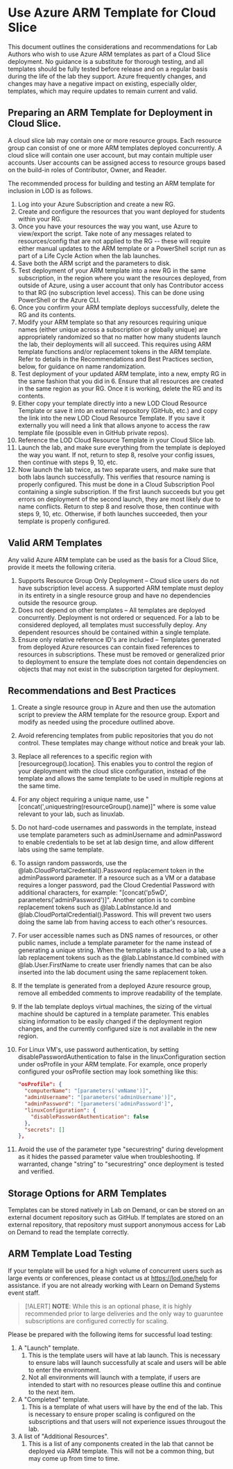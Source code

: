 # Use Azure ARM Template for Cloud Slice

This document outlines the considerations and recommendations for Lab Authors who wish to use Azure ARM templates as part of a Cloud Slice deployment. No guidance is a substitute for thorough testing, and all templates should be fully tested before release and on a regular basis during the life of the lab they support. Azure frequently changes, and changes may have a negative impact on existing, especially older, templates, which may require updates to remain current and valid.

## Preparing an ARM Template for Deployment in Cloud Slice.

A cloud slice lab may contain one or more resource groups. Each resource group can consist of one or more ARM templates deployed concurrently. A cloud slice will contain one user account, but may contain multiple user accounts. User accounts can be assigned access to resource groups based on the build-in roles of Contributor, Owner, and Reader.

The recommended process for building and testing an ARM template for inclusion in LOD is as follows.

1. Log into your Azure Subscription and create a new RG.
1. Create and configure the resources that you want deployed for students within your RG.
1. Once you have your resources the way you want, use Azure to view/export the script. Take note of any messages related to resources/config that are not applied to the RG -- these will require either manual updates to the ARM template or a PowerShell script run as part of a Life Cycle Action when the lab launches.
1. Save both the ARM script and the parameters to disk.
1. Test deployment of your ARM template into a new RG in the same subscription, in the region where you want the resources deployed, from outside of Azure, using a user account that only has Contributor access to that RG (no subscription level access). This can be done using PowerShell or the Azure CLI.
1. Once you confirm your ARM template deploys successfully, delete the RG and its contents.
1. Modify your ARM template so that any resources requiring unique names (either unique across a subscription or globally unique) are appropriately randomized so that no matter how many students launch the lab, their deployments will all succeed. This requires using ARM template functions and/or replacement tokens in the ARM template. Refer to details in the Recommendations and Best Practices section, below, for guidance on name randomization.
1. Test deployment of your updated ARM template, into a new, empty RG in the same fashion that you did in 6. Ensure that all resources are created in the same region as your RG. Once it is working, delete the RG and its contents.
1. Either copy your template directly into a new LOD Cloud Resource Template or save it into an external repository (GitHub, etc.) and copy the link into the new LOD Cloud Resource Template. If you save it externally you will need a link that allows anyone to access the raw template file (possible even in GitHub private repos).
1. Reference the LOD Cloud Resource Template in your Cloud Slice lab.
1. Launch the lab, and make sure everything from the template is deployed the way you want. If not, return to step 8, resolve your config issues, then continue with steps 9, 10, etc.
1. Now launch the lab twice, as two separate users, and make sure that both labs launch successfully. This verifies that resource naming is properly configured. This must be done in a Cloud Subscription Pool containing a single subscription. If the first launch succeeds but you get errors on deployment of the second launch, they are most likely due to name conflicts. Return to step 8 and resolve those, then continue with steps 9, 10, etc. Otherwise, if both launches succeeded, then your template is properly configured.

## Valid ARM Templates

Any valid Azure ARM template can be used as the basis for a Cloud Slice, provide it meets the following criteria.

1. Supports Resource Group Only Deployment – Cloud slice users do not have subscription level access. A supported ARM template must deploy in its entirety in a single resource group and have no dependencies outside the resource group.
1. Does not depend on other templates – All templates are deployed concurrently. Deployment is not ordered or sequenced. For a lab to be considered deployed, all templates must successfully deploy. Any dependent resources should be contained within a single template.
1. Ensure only relative reference ID's are included – Templates generated from deployed Azure resources can contain fixed references to resources in subscriptions. These must be removed or generalized prior to deployment to ensure the template does not contain dependencies on objects that may not exist in the subscription targeted for deployment.

## Recommendations and Best Practices

1. Create a single resource group in Azure and then use the automation script to preview the ARM template for the resource group. Export and modify as needed using the procedure outlined above.
1. Avoid referencing templates from public repositories that you do not control. These templates may change without notice and break your lab.
1. Replace all references to a specific region with [resourcegroup().location]. This enables you to control the region of your deployment with the cloud slice configuration, instead of the template and allows the same template to be used in multiple regions at the same time.
1. For any object requiring a unique name, use "[concat('<string>,uniquestring(resourceGroup().name)]" where <string> is some value relevant to your lab, such as linuxlab.
1. Do not hard-code usernames and passwords in the template, instead use template parameters such as adminUsername and adminPassword to enable credentials to be set at lab design time, and allow different labs using the same template.
1. To assign random passwords, use the &commat;lab.CloudPortalCredential().Password replacement token in the adminPassword parameter. If a resource such as a VM or a database requires a longer password, pad the Cloud Credential Password with additional characters, for example: "[concat('p5wD', parameters('adminPassword')]". Another option is to combine replacement tokens such as &commat;lab.LabInstance.Id and &commat;lab.CloudPortalCredential().Password. This will prevent two users doing the same lab from having access to each other's resources.
1. For user accessible names such as DNS names of resources, or other public names, include a template parameter for the name instead of generating a unique string. When the template is attached to a lab, use a lab replacement tokens such as the &commat;lab.LabInstance.Id combined with &commat;lab.User.FirstName to create user friendly names that can be also inserted into the lab document using the same replacement token.
1. If the template is generated from a deployed Azure resource group, remove all embedded comments to improve readability of the template.
1. If the lab template deploys virtual machines, the sizing of the virtual machine should be captured in a template parameter. This enables sizing information to be easily changed if the deployment region changes, and the currently configured size is not available in the new region.
1. For Linux VM's, use password authentication, by setting disablePasswordAuthentication to false in the linuxConfiguration section under osProfile in your ARM template. For example, once properly configured your osProfile section may look something like this:

    ```json
    "osProfile": {
      "computerName": "[parameters('vmName')]",
      "adminUsername": "[parameters('adminUsername')]",
      "adminPassword": "[parameters('adminPassword']",
      "linuxConfiguration": {
        "disablePasswordAuthentication": false
      },
      "secrets": []
    },
    ```

1. Avoid the use of the parameter type "securestring" during development as it hides the passed parameter value when troubleshooting. If warranted, change "string" to "securestring" once deployment is tested and verified.

## Storage Options for ARM Templates

Templates can be stored natively in Lab on Demand, or can be stored on an external document repository such as GitHub. If templates are stored on an external repository, that repository must support anonymous access for Lab on Demand to read the template correctly.

## ARM Template Load Testing

If your template will be used for a high volume of concurrent users such as large events or conferences, please contact us at https://lod.one/help for assistance. if you are not already working with Learn on Demand Systems event staff.

> [!ALERT] **NOTE**: While this is an optional phase, it is highly recommended prior to large deliveries and the only way to guaruntee subscriptions are configured correctly for scaling.

Please be prepared with the following items for successful load testing:
1. A "Launch" template.
    1. This is the template users will have at lab launch. This is necessary to ensure labs will launch successfully at scale and users will be able to enter the environment.
    1. Not all environments will launch with a template, if users are intended to start with no resources please outline this and continue to the next item.
1. A "Completed" template.
    1. This is a template of what users will have by the end of the lab. This is necessary to ensure proper scaling is configured on the subscriptions and that users will not experience issues througout the lab.
1. A list of "Additional Resources".
    1. This is a list of any components created in the lab that cannot be deployed via ARM template. This will not be a common thing, but may come up from time to time.
